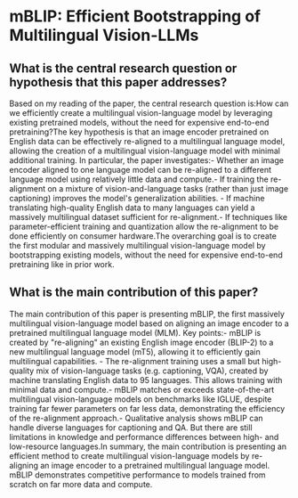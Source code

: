 # mBLIP: Efficient Bootstrapping of Multilingual Vision-LLMs

## What is the central research question or hypothesis that this paper addresses?

Based on my reading of the paper, the central research question is:How can we efficiently create a multilingual vision-language model by leveraging existing pretrained models, without the need for expensive end-to-end pretraining?The key hypothesis is that an image encoder pretrained on English data can be effectively re-aligned to a multilingual language model, allowing the creation of a multilingual vision-language model with minimal additional training. In particular, the paper investigates:- Whether an image encoder aligned to one language model can be re-aligned to a different language model using relatively little data and compute.- If training the re-alignment on a mixture of vision-and-language tasks (rather than just image captioning) improves the model's generalization abilities. - If machine translating high-quality English data to many languages can yield a massively multilingual dataset sufficient for re-alignment.- If techniques like parameter-efficient training and quantization allow the re-alignment to be done efficiently on consumer hardware.The overarching goal is to create the first modular and massively multilingual vision-language model by bootstrapping existing models, without the need for expensive end-to-end pretraining like in prior work.


## What is the main contribution of this paper?

The main contribution of this paper is presenting mBLIP, the first massively multilingual vision-language model based on aligning an image encoder to a pretrained multilingual language model (MLM). Key points:- mBLIP is created by "re-aligning" an existing English image encoder (BLIP-2) to a new multilingual language model (mT5), allowing it to efficiently gain multilingual capabilities. - The re-alignment training uses a small but high-quality mix of vision-language tasks (e.g. captioning, VQA), created by machine translating English data to 95 languages. This allows training with minimal data and compute.- mBLIP matches or exceeds state-of-the-art multilingual vision-language models on benchmarks like IGLUE, despite training far fewer parameters on far less data, demonstrating the efficiency of the re-alignment approach.- Qualitative analysis shows mBLIP can handle diverse languages for captioning and QA. But there are still limitations in knowledge and performance differences between high- and low-resource languages.In summary, the main contribution is presenting an efficient method to create multilingual vision-language models by re-aligning an image encoder to a pretrained multilingual language model. mBLIP demonstrates competitive performance to models trained from scratch on far more data and compute.
